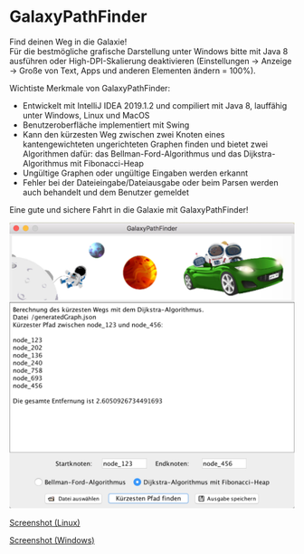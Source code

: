 # GalaxyPathFinder
Find deinen Weg in die Galaxie!  
Für die bestmögliche grafische Darstellung unter Windows bitte mit Java 8 ausführen oder High-DPI-Skalierung deaktivieren (Einstellungen -> Anzeige -> Große von Text, Apps und anderen Elementen ändern = 100%).  


Wichtiste Merkmale von GalaxyPathFinder:  
- Entwickelt mit IntelliJ IDEA 2019.1.2 und compiliert mit Java 8, lauffähig unter Windows, Linux und MacOS
- Benutzeroberfläche implementiert mit Swing
- Kann den kürzesten Weg zwischen zwei Knoten eines kantengewichteten ungerichteten Graphen finden und bietet zwei Algorithmen dafür: das Bellman-Ford-Algorithmus und das Dijkstra-Algorithmus mit Fibonacci-Heap
- Ungültige Graphen oder ungültige Eingaben werden erkannt
- Fehler bei der Dateieingabe/Dateiausgabe oder beim Parsen werden auch behandelt und dem Benutzer gemeldet  


Eine gute und sichere Fahrt in die Galaxie mit GalaxyPathFinder!  


![Screenshot](./screenshots/screenshot_mac.png)


[Screenshot (Linux)](./screenshots/screenshot_linux.png)  

[Screenshot (Windows)](./screenshots/screenshot_win.PNG)
